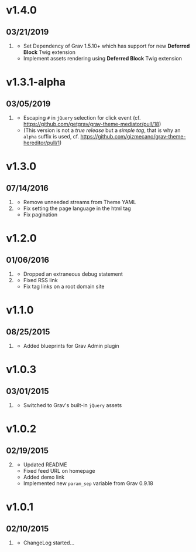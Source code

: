 # v1.4.0
## 03/21/2019

1. [](#new)
    * Set Dependency of Grav 1.5.10+ which has support for new **Deferred Block** Twig extension
    * Implement assets rendering using **Deferred Block** Twig extension 
  
# v1.3.1-alpha
## 03/05/2019

1. [](#bugfix)
    * Escaping `#` in `jQuery` selection for click event (cf. https://github.com/getgrav/grav-theme-mediator/pull/18)
    * (This version is not a _true release_ but a _simple tag_, that is why an `alpha` suffix is used, cf. https://github.com/gizmecano/grav-theme-hereditor/pull/1)

# v1.3.0
## 07/14/2016

1. [](#improved)
    * Remove unneeded streams from Theme YAML
1. [](#bugfix)
    * Fix setting the page language in the html tag
    * Fix pagination

# v1.2.0
## 01/06/2016

1. [](#improved)
    * Dropped an extraneous debug statement
1. [](#bugfix)
	* Fixed RSS link
	* Fix tag links on a root domain site

# v1.1.0
## 08/25/2015

1. [](#improved)
    * Added blueprints for Grav Admin plugin

# v1.0.3
## 03/01/2015

1. [](#improved)
    * Switched to Grav's built-in `jQuery` assets

# v1.0.2
## 02/19/2015

2. [](#improved)
	* Updated README
	* Fixed feed URL on homepage
	* Added demo link
    * Implemented new `param_sep` variable from Grav 0.9.18

# v1.0.1
## 02/10/2015

1. [](#new)
    * ChangeLog started...
